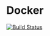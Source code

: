 # Docker
[![Build Status](https://dev.azure.com/YusukeTochigi/NI-Automation/_apis/build/status/Docker%20Pipeline?branchName=master)](https://dev.azure.com/YusukeTochigi/NI-Automation/_build/latest?definitionId=3&branchName=master)
